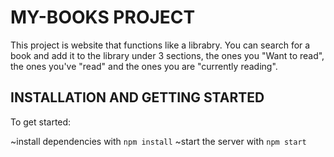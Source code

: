 # MY-BOOKS PROJECT

This project is website that functions like a librabry. You can search for a book and add it to the library under 3 sections, the ones you "Want to read", the ones you've "read" and the ones you are "currently reading".

## INSTALLATION AND GETTING STARTED

To get started:

~install dependencies with `npm install`
~start the server with `npm start`


